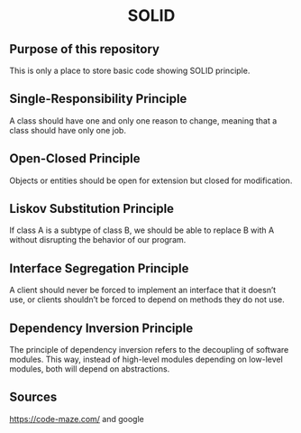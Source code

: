 <h1 align="center">SOLID</h1>

## Purpose of this repository

This is only a place to store basic code showing SOLID principle.

## Single-Responsibility Principle
A class should have one and only one reason to change, meaning that a class should have only one job.

## Open-Closed Principle
Objects or entities should be open for extension but closed for modification.

## Liskov Substitution Principle
If class A is a subtype of class B, we should be able to replace B with A without disrupting the behavior of our program.

## Interface Segregation Principle
A client should never be forced to implement an interface that it doesn’t use, or clients shouldn’t be forced to depend on methods they do not use.

## Dependency Inversion Principle
The principle of dependency inversion refers to the decoupling of software modules. This way, instead of high-level modules depending on low-level modules, both will depend on abstractions.

## Sources
https://code-maze.com/ and google
